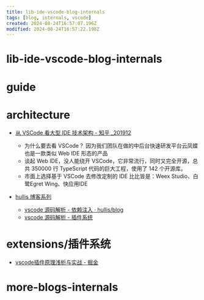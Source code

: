 ```yaml
---
title: lib-ide-vscode-blog-internals
tags: [blog, internals, vscode]
created: 2024-08-24T16:57:07.196Z
modified: 2024-08-24T16:57:22.198Z
---
```


# lib-ide-vscode-blog-internals


# guide

# architecture
- [从 VSCode 看大型 IDE 技术架构 - 知乎 _201912](https://zhuanlan.zhihu.com/p/96041706)
  - 为什么要去看 VSCode？ 因为我们团队在做的中后台快速研发平台云凤蝶也是一款类似 Web IDE 形态的产品
  - 谈起 Web IDE，没人能绕开 VSCode，它非常流行，同时又完全开源，总共 350000 行 TypeScript 代码的巨大工程，使用了 142 个开源库。
  - 市面上选择基于 VSCode 去修改定制的 IDE 比比皆是：Weex Studio、白鹭Egret Wing、快应用IDE

- [hullis 博客系列](https://github.com/wzhudev/blog/issues?q=is%3Aissue)
  - [vscode 源码解析 - 依赖注入 · hullis/blog](https://github.com/hullis/blog/issues/25)
  - [vscode 源码解析 - 插件系统](https://github.com/hullis/blog/issues/37)
# extensions/插件系统
- [vscode插件原理浅析与实战 - 掘金](https://juejin.cn/post/7099838116789387295)

# more-blogs-internals
